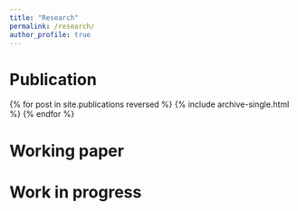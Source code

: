 ```yaml
---
title: "Research"
permalink: /research/
author_profile: true
---
```


# Publication

{% for post in site.publications reversed %}
  {% include archive-single.html %}
{% endfor %}

# Working paper



# Work in progress


